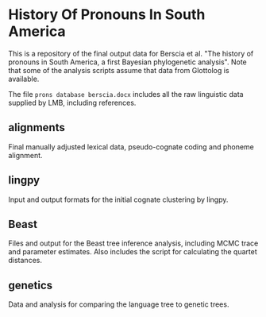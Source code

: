 # History Of Pronouns In South America

This is a repository of the final output data for Berscia et al. "The history of pronouns in South America, a first Bayesian phylogenetic analysis".  Note that some of the analysis scripts assume that data from Glottolog is available.

The file `prons database berscia.docx` includes all the raw linguistic data supplied by LMB, including references.

## alignments

Final manually adjusted lexical data, pseudo-cognate coding and phoneme alignment.

## lingpy

Input and output formats for the initial cognate clustering by lingpy.

## Beast

Files and output for the Beast tree inference analysis, including MCMC trace and parameter estimates.  Also includes the script for calculating the quartet distances.

## genetics

Data and analysis for comparing the language tree to genetic trees.
